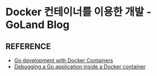 # Docker 컨테이너를 이용한 개발 - GoLand Blog

## REFERENCE

- [Go development with Docker Containers](https://blog.jetbrains.com/go/2020/05/04/go-development-with-docker-containers/)
- [Debugging a Go application inside a Docker container](https://blog.jetbrains.com/go/2020/05/06/debugging-a-go-application-inside-a-docker-container/)
